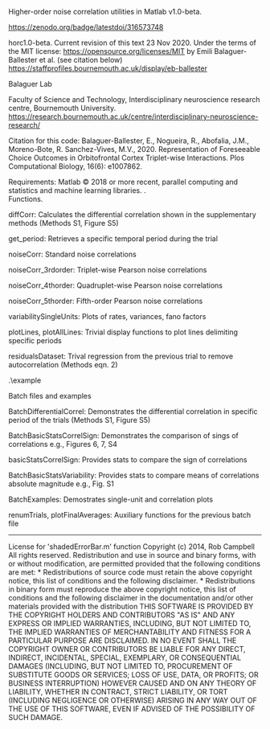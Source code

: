 Higher-order noise correlation utilities in Matlab v1.0-beta.

https://zenodo.org/badge/latestdoi/316573748

horc1.0-beta. Current revision of this text 23 Nov 2020. Under the terms of the MIT license: https://opensource.org/licenses/MIT
by Emili Balaguer-Ballester et al. (see citation below)  https://staffprofiles.bournemouth.ac.uk/display/eb-ballester

Balaguer Lab 

Faculty of Science and Technology, Interdisciplinary neuroscience research centre, Bournemouth University. https://research.bournemouth.ac.uk/centre/interdisciplinary-neuroscience-research/

Citation for this code: Balaguer-Ballester, E., Nogueira, R., Abofalia, J.M., Moreno-Bote, R. Sanchez-Vives, M.V., 2020. Representation of Foreseeable Choice Outcomes in Orbitofrontal Cortex Triplet-wise Interactions. Plos Computational Biology, 16(6): e1007862.

Requirements: Matlab © 2018 or more recent, parallel computing and statistics and machine learning libraries.
.\
Functions.

diffCorr: Calculates the differential correlation shown in the supplementary methods (Methods S1, Figure S5)

get_period: Retrieves a specific temporal period during the trial

noiseCorr: Standard noise correlations

noiseCorr_3rdorder: Triplet-wise Pearson noise correlations

noiseCorr_4thorder: Quadruplet-wise Pearson noise correlations

noiseCorr_5thorder: Fifth-order Pearson noise correlations

variabilitySingleUnits: Plots of rates, variances, fano factors

plotLines, plotAllLines: Trivial display functions to plot lines delimiting specific periods

residualsDataset: Trival regression from the previous trial to remove autocorrelation (Methods eqn. 2)

.\example

Batch files and examples 

BatchDifferentialCorrel: Demonstrates the differential correlation in specific period of the trials (Methods S1, Figure S5)

BatchBasicStatsCorrelSign: Demonstrates the comparison of sings of correlations e.g., Figures 6, 7, S4 

basicStatsCorrelSign: Provides stats to compare the sign of correlations

BatchBasicStatsVariability: Provides stats to compare means of correlations absolute magnitude e.g., Fig. S1

BatchExamples: Demostrates single-unit and correlation plots 

renumTrials, plotFinalAverages: Auxiliary functions for the previous batch file

----------------------------------------------------------------------------------------------------------------------------------------------

License for 'shadedErrorBar.m' function
Copyright (c) 2014, Rob Campbell
All rights reserved.
Redistribution and use in source and binary forms, with or without
modification, are permitted provided that the following conditions are
met:
    * Redistributions of source code must retain the above copyright
      notice, this list of conditions and the following disclaimer.
    * Redistributions in binary form must reproduce the above copyright
      notice, this list of conditions and the following disclaimer in
      the documentation and/or other materials provided with the distribution
THIS SOFTWARE IS PROVIDED BY THE COPYRIGHT HOLDERS AND CONTRIBUTORS "AS IS"
AND ANY EXPRESS OR IMPLIED WARRANTIES, INCLUDING, BUT NOT LIMITED TO, THE
IMPLIED WARRANTIES OF MERCHANTABILITY AND FITNESS FOR A PARTICULAR PURPOSE
ARE DISCLAIMED. IN NO EVENT SHALL THE COPYRIGHT OWNER OR CONTRIBUTORS BE
LIABLE FOR ANY DIRECT, INDIRECT, INCIDENTAL, SPECIAL, EXEMPLARY, OR
CONSEQUENTIAL DAMAGES (INCLUDING, BUT NOT LIMITED TO, PROCUREMENT OF
SUBSTITUTE GOODS OR SERVICES; LOSS OF USE, DATA, OR PROFITS; OR BUSINESS
INTERRUPTION) HOWEVER CAUSED AND ON ANY THEORY OF LIABILITY, WHETHER IN
CONTRACT, STRICT LIABILITY, OR TORT (INCLUDING NEGLIGENCE OR OTHERWISE)
ARISING IN ANY WAY OUT OF THE USE OF THIS SOFTWARE, EVEN IF ADVISED OF THE
POSSIBILITY OF SUCH DAMAGE.
